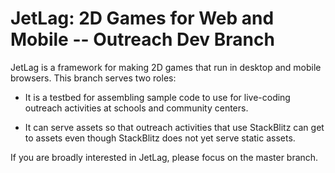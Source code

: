 # JetLag: 2D Games for Web and Mobile -- Outreach Dev Branch

JetLag is a framework for making 2D games that run in desktop and mobile
browsers.  This branch serves two roles:

* It is a testbed for assembling sample code to use for live-coding outreach
  activities at schools and community centers.

* It can serve assets so that outreach activities that use StackBlitz can get
  to assets even though StackBlitz does not yet serve static assets.

If you are broadly interested in JetLag, please focus on the master branch.
